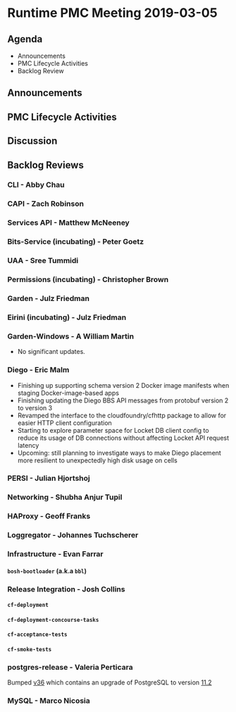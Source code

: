 # Runtime PMC Meeting 2019-03-05

## Agenda

* Announcements
* PMC Lifecycle Activities
* Backlog Review


## Announcements


## PMC Lifecycle Activities


## Discussion


## Backlog Reviews

### CLI - Abby Chau


### CAPI - Zach Robinson


### Services API - Matthew McNeeney


### Bits-Service (incubating) - Peter Goetz


### UAA - Sree Tummidi


### Permissions (incubating) - Christopher Brown


### Garden - Julz Friedman


### Eirini (incubating) - Julz Friedman


### Garden-Windows - A William Martin

- No significant updates.

### Diego - Eric Malm

- Finishing up supporting schema version 2 Docker image manifests when staging Docker-image-based apps
- Finishing updating the Diego BBS API messages from protobuf version 2 to version 3
- Revamped the interface to the cloudfoundry/cfhttp package to allow for easier HTTP client configuration
- Starting to explore parameter space for Locket DB client config to reduce its usage of DB connections without affecting Locket API request latency
- Upcoming: still planning to investigate ways to make Diego placement more resilient to unexpectedly high disk usage on cells


### PERSI - Julian Hjortshoj


### Networking - Shubha Anjur Tupil


### HAProxy - Geoff Franks


### Loggregator - Johannes Tuchscherer


### Infrastructure - Evan Farrar

#### `bosh-bootloader` (a.k.a `bbl`)


### Release Integration - Josh Collins

#### `cf-deployment`


#### `cf-deployment-concourse-tasks`


#### `cf-acceptance-tests`


#### `cf-smoke-tests`


### postgres-release - Valeria Perticara
Bumped [v36](https://github.com/cloudfoundry/postgres-release/releases/tag/v36) which contains an upgrade of PostgreSQL to version [11.2](https://www.postgresql.org/docs/11/release-11-2.html)

### MySQL - Marco Nicosia
